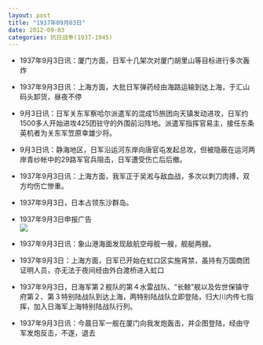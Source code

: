```yaml
---
layout: post
title: "1937年09月03日"
date: 2012-09-03
categories: 抗日战争(1937-1945)
---
```


<meta name="referrer" content="no-referrer" />

- 1937年9月3日讯：厦门方面，日军十几架次对厦门胡里山等目标进行多次轰炸 

- 1937年9月3日讯：上海方面，大批日军弹药经由海路运输到达上海，于汇山码头卸货，昼夜不停 

- 9月3日讯：日军关东军察哈尔派遣军的混成15旅团向天镇发动进攻，日军约1500多人开始进攻425团驻守的外围前沿阵地。派遣军指挥官易主，接任东条英机者为关东军笠原幸雄少将。 

- 9月3日讯：静海地区，日军沿运河东岸向唐官屯发起总攻，但被隐蔽在运河两岸青纱帐中的29路军官兵阻击，日军遭受伤亡后后撤。 

- 1937年9月3日讯：上海方面，我军正于吴淞与敌血战，多次以刺刀肉搏，双方均伤亡惨重。 

- 1937年9月3日，日本占领东沙群岛。 

- 1937年9月3日申报广告 <br/><img src="https://ww4.sinaimg.cn/large/aca367d8jw1dwj5evdzl5j.jpg" />

- 1937年9月3日讯：象山港海面发现敌航空母舰一艘，舰艇两艘。 

- 1937年9月3日：上海方面，日军已开始在虹口区实施宵禁，虽持有万国商团证明人员，亦无法于夜间经由外白渡桥进入虹口 

- 1937年9月3日，日海军第２舰队的第４水雷战队、“长鲸”舰以及佐世保镇守府第２、第３特别陆战队到达上海，两特别陆战队立即登陆，归大川内传七指挥，加入日海军上海特别陆战队行列。 

- 1937年9月3日讯：今晨日军一舰在厦门向我发炮轰击，并企图登陆，经由守军发炮反击，不遂，退去 

